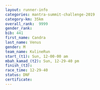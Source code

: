 ```yaml
---
layout: runner-info 
categories: mantra-summit-challenge-2019 
category-km: 35km 
overall_rank:  9999
gender_rank: 
bib: 441
first_name: Candra
last_name: Venus
gender: M
team_name: KulineRun
start_(t1): Sun, 12-00-00 am
mbah_kamad_(t2): Sun, 12-29-40 pm
finish_(t3): 
race_time: 12-29-40
status: DNF
certificate: 
---
```

